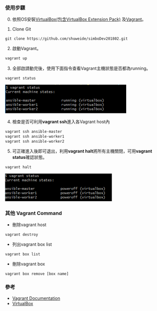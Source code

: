 ### 使用步驟

0. 依照OS安裝[VirtualBox(包含VirtualBox Extension Pack)](https://www.virtualbox.org/wiki/Downloads) 及[Vagrant](https://www.vagrantup.com/)。

1. Clone Git

```git
git clone https://github.com/shuweide/simboDev201802.git
```

2. 啟動Vagrant。

```markdown
vagrant up
```

3. 全部啟請動完後，使用下面指令查看Vagrant主機狀態是否都為running。

```vagrant
vagrant status
```
![Image of Vagrant status](https://raw.githubusercontent.com/shuweide/simboDev201802/master/images/vagrant%20status.png)

4. 檢查是否可利用**vagrant ssh**進入各Vagrant host內

```vagrant
vagrant ssh ansible-master
vagrant ssh ansible-worker1
vagrant ssh ansible-worker2
```

5. 可正確進入後即可退出，利用**vagrant halt**將所有主機關閉，可用**vagrant status**確認狀態。

```vagrant
vagrant halt
```
![Image of Vagrant status poweroff](https://raw.githubusercontent.com/shuweide/simboDev201802/master/images/vagrant%20status%20poweroff.png)

### 其他 Vagrant Command

* 刪除vagrant host
```vagrant
vagrant destroy
```

* 列出vagrant box list
```vagrant
vagrant box list
```

* 刪除vagrant box
```vagrant
vagrant box remove [box name]
```

### 參考

- [Vagrant Documentation](https://www.vagrantup.com/docs/index.html) 
- [VirtualBox](https://www.virtualbox.org/)
